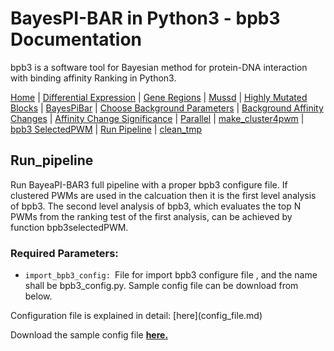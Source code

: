# BayesPI-BAR in Python3 - bpb3 Documentation

bpb3 is a software tool for Bayesian method for protein-DNA interaction with binding affinity Ranking in Python3.


[Home](index.md) | [Differential Expression](differential_expression.md) | [Gene Regions](gene_regions.md) | [Mussd](mussd.md) | [Highly Mutated Blocks](highly_mutated_blocks.md) | [BayesPiBar](bayespi_bar.md) | [Choose Background Parameters](choose_background_parameters.md) | [Background Affinity Changes](background_affinity_changes.md) | [Affinity Change Significance](affinity_change_significance_test.md) | [Parallel](parallel.md) | [make_cluster4pwm](make_cluster4pwm.md) | [bpb3 SelectedPWM](bpb3selectedPWM.md) | [Run Pipeline](run_pipeline.md) | [clean_tmp](clean_tmp.md)  



## Run_pipeline

<p> Run BayeaPI-BAR3 full pipeline with a proper bpb3 configure file. If clustered PWMs are used in the calcuation then it is the first level analysis of bpb3. The second level analysis of bpb3, which evaluates the top N PWMs from the ranking test of the first analysis, can be achieved by function bpb3selectedPWM. </p>

### Required Parameters:

<ul>
  <li><code>import_bpb3_config: </code>File for import bpb3 configure file , and the name shall be bpb3_config.py. Sample config file can be download from below. </li>
</ul>
Configuration file is explained in detail:  
[here](config_file.md)


Download the sample config file <strong><a href="https://github.com/Omer0191/bpb3-Documentation/raw/main/bpb3_clusterPWM_config_fl.py.gz">here.</a></strong> 

